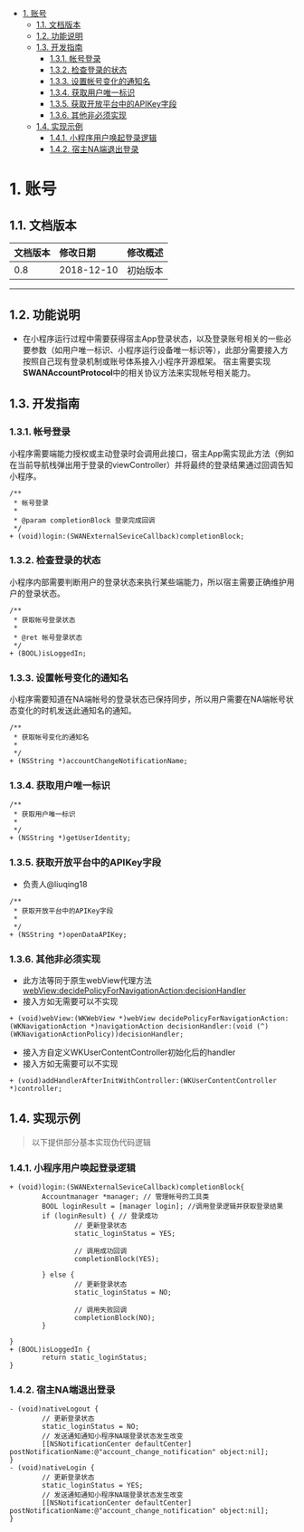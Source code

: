 <!-- TOC -->

- [1. 账号](#1-账号)
    - [1.1. 文档版本](#11-文档版本)
    - [1.2. 功能说明](#12-功能说明)
    - [1.3. 开发指南](#13-开发指南)
        - [1.3.1. 帐号登录](#131-帐号登录)
        - [1.3.2. 检查登录的状态](#132-检查登录的状态)
        - [1.3.3. 设置帐号变化的通知名](#133-设置帐号变化的通知名)
        - [1.3.4. 获取用户唯一标识](#134-获取用户唯一标识)
        - [1.3.5. 获取开放平台中的APIKey字段](#135-获取开放平台中的apikey字段)
        - [1.3.6. 其他非必须实现](#136-其他非必须实现)
    - [1.4. 实现示例](#14-实现示例)
        - [1.4.1. 小程序用户唤起登录逻辑](#141-小程序用户唤起登录逻辑)
        - [1.4.2. 宿主NA端退出登录](#142-宿主na端退出登录)

<!-- /TOC -->
# 1. 账号
## 1.1. 文档版本

|文档版本|修改日期|修改概述|
|:--|:--|:--|
|0.8|2018-12-10|初始版本|

--------------------------
## 1.2. 功能说明

+ 在小程序运行过程中需要获得宿主App登录状态，以及登录账号相关的一些必要参数（如用户唯一标识、小程序运行设备唯一标识等），此部分需要接入方按照自己现有登录机制或账号体系接入小程序开源框架。
宿主需要实现**SWANAccountProtocol**中的相关协议方法来实现帐号相关能力。

## 1.3. 开发指南


### 1.3.1. 帐号登录

小程序需要端能力授权或主动登录时会调用此接口，宿主App需实现此方法（例如在当前导航栈弹出用于登录的viewController）并将最终的登录结果通过回调告知小程序。

```oc
/**
 * 帐号登录
 *
 * @param completionBlock 登录完成回调
 */
+ (void)login:(SWANExternalSeviceCallback)completionBlock;
```
 
### 1.3.2. 检查登录的状态
小程序内部需要判断用户的登录状态来执行某些端能力，所以宿主需要正确维护用户的登录状态。

```oc
/**
 * 获取帐号登录状态
 *
 * @ret 帐号登录状态
 */
+ (BOOL)isLoggedIn;
```

### 1.3.3. 设置帐号变化的通知名
小程序需要知道在NA端帐号的登录状态已保持同步，所以用户需要在NA端帐号状态变化的时机发送此通知名的通知。

```oc
/**
 * 获取帐号变化的通知名
 *
 */
+ (NSString *)accountChangeNotificationName;
```

### 1.3.4. 获取用户唯一标识

```oc
/**
 * 获取用户唯一标识
 *
 */
+ (NSString *)getUserIdentity;
```


### 1.3.5. 获取开放平台中的APIKey字段
+ 负责人@liuqing18

```oc
/**
 * 获取开放平台中的APIKey字段
 *
 */
+ (NSString *)openDataAPIKey;
```

### 1.3.6. 其他非必须实现
+ 此方法等同于原生webView代理方法[webView:decidePolicyForNavigationAction:decisionHandler](https://developer.apple.com/documentation/webkit/webpolicydelegate/1536273-webview?language=objc)
+ 接入方如无需要可以不实现



```oc
+ (void)webView:(WKWebView *)webView decidePolicyForNavigationAction:(WKNavigationAction *)navigationAction decisionHandler:(void (^)(WKNavigationActionPolicy))decisionHandler;

```

+ 接入方自定义WKUserContentController初始化后的handler
+ 接入方如无需要可以不实现

```oc
+ (void)addHandlerAfterInitWithController:(WKUserContentController *)controller;
```

## 1.4. 实现示例
> 以下提供部分基本实现伪代码逻辑

### 1.4.1. 小程序用户唤起登录逻辑
```
+ (void)login:(SWANExternalSeviceCallback)completionBlock{
        Accountmanager *manager; // 管理帐号的工具类
        BOOL loginResult = [manager login]; //调用登录逻辑并获取登录结果
        if (loginResult) { // 登录成功
                // 更新登录状态
                static_loginStatus = YES;

                // 调用成功回调
                completionBlock(YES);
                
        } else {
                // 更新登录状态
                static_loginStatus = NO;

                // 调用失败回调
                completionBlock(NO);
        }

}
+ (BOOL)isLoggedIn {
        return static_loginStatus;
}
```

### 1.4.2. 宿主NA端退出登录

```
- (void)nativeLogout {
        // 更新登录状态
        static_loginStatus = NO;
        // 发送通知通知小程序NA端登录状态发生改变
        [[NSNotificationCenter defaultCenter] postNotificationName:@"account_change_notification" object:nil];
}
- (void)nativeLogin {
        // 更新登录状态
        static_loginStatus = YES;
        // 发送通知通知小程序NA端登录状态发生改变
        [[NSNotificationCenter defaultCenter] postNotificationName:@"account_change_notification" object:nil];
}

```
